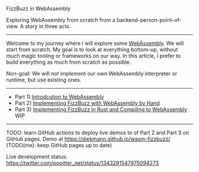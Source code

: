 FizzBuzz in WebAssembly

Exploring WebAssembly from scratch from a backend-person-point-of-view. A story in three acts.

---

Welcome to my journey where I will explore some [WebAssembly](https://webassembly.org/).
We will start from scratch.
My goal is to look at everything bottom-up, without much magic tooling or frameworks on our way.
In this article, I prefer to build everything as much from scratch as possible.

Non-goal: We will *not* implement our own WebAssembly interpreter or runtime, but use existing ones.

---

* Part 1) [Introdcution to WebAssembly](intro_examples/)
* Part 2) [Implementing FizzBuzz with WebAssembly by Hand](wat/)
* Part 3) [Implementing FizzBuzz in Rust and Compiling to WebAssembly](rust/) WIP

---

TODO: learn GitHub actions to deploy live demos to of Part 2 and Part 3 on GitHub pages.
Demo at https://diekmann.github.io/wasm-fizzbuzz/ (TODO(me): keep GitHub pages up to date)

Live development status: https://twitter.com/popitter_net/status/1343291547975094273

